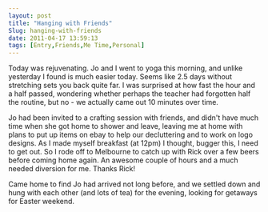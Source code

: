 ```yaml
---
layout: post
title: "Hanging with Friends"
Slug: hanging-with-friends
date: 2011-04-17 13:59:13
tags: [Entry,Friends,Me Time,Personal]
---
```

Today was rejuvenating. Jo and I went to yoga this morning, and unlike yesterday I found is much easier today. Seems like 2.5 days without stretching sets you back quite far. I was surprised at how fast the hour and a half passed, wondering whether perhaps the teacher had forgotten half the routine, but no - we actually came out 10 minutes over time.

Jo had been invited to a crafting session with friends, and didn't have much time when she got home to shower and leave, leaving me at home with plans to put up items on ebay to help our decluttering and to work on logo designs. As I made myself breakfast (at 12pm) I thought, bugger this, I need to get out. So I rode off to Melbourne to catch up with Rick over a few beers before coming home again. An awesome couple of hours and a much needed diversion for me. Thanks Rick!

Came home to find Jo had arrived not long before, and we settled down and hung with each other (and lots of tea) for the evening, looking for getaways for Easter weekend.
